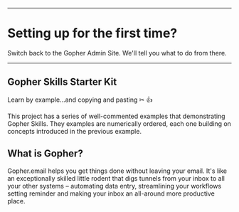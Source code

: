 ---------

# Setting up for the first time?
Switch back to the Gopher Admin Site. We'll tell you what to do from there.

---------

## Gopher Skills Starter Kit
Learn by example...and copying and pasting ✂ 👍

This project has a series of well-commented examples that demonstrating Gopher Skills. They examples are numerically ordered, each one building on concepts introduced in the previous example. 

## What is Gopher?
Gopher.email helps you get things done without leaving your email. It's like an exceptionally skilled little rodent that digs tunnels from your inbox to all your other systems – automating data entry, streamlining your workflows setting reminder and making your inbox an all-around more productive place.
